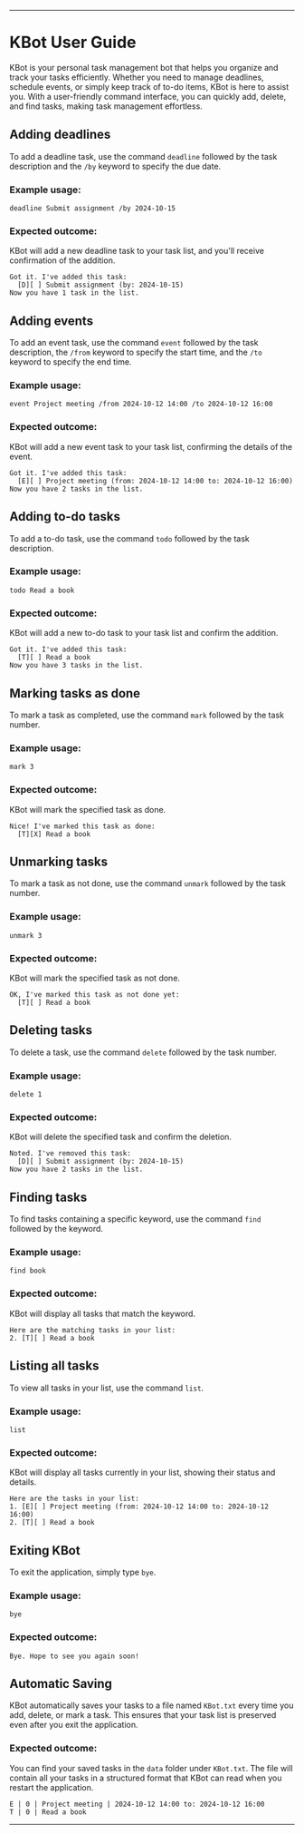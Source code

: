 

---

# KBot User Guide

KBot is your personal task management bot that helps you organize and track your tasks efficiently. Whether you need to manage deadlines, schedule events, or simply keep track of to-do items, KBot is here to assist you. With a user-friendly command interface, you can quickly add, delete, and find tasks, making task management effortless.

## Adding deadlines

To add a deadline task, use the command `deadline` followed by the task description and the `/by` keyword to specify the due date.

### Example usage:

```plaintext
deadline Submit assignment /by 2024-10-15
```

### Expected outcome:
KBot will add a new deadline task to your task list, and you'll receive confirmation of the addition.

```
Got it. I've added this task:
  [D][ ] Submit assignment (by: 2024-10-15)
Now you have 1 task in the list.
```

## Adding events

To add an event task, use the command `event` followed by the task description, the `/from` keyword to specify the start time, and the `/to` keyword to specify the end time.

### Example usage:

```plaintext
event Project meeting /from 2024-10-12 14:00 /to 2024-10-12 16:00
```

### Expected outcome:
KBot will add a new event task to your task list, confirming the details of the event.

```
Got it. I've added this task:
  [E][ ] Project meeting (from: 2024-10-12 14:00 to: 2024-10-12 16:00)
Now you have 2 tasks in the list.
```

## Adding to-do tasks

To add a to-do task, use the command `todo` followed by the task description.

### Example usage:

```plaintext
todo Read a book
```

### Expected outcome:
KBot will add a new to-do task to your task list and confirm the addition.

```
Got it. I've added this task:
  [T][ ] Read a book
Now you have 3 tasks in the list.
```

## Marking tasks as done

To mark a task as completed, use the command `mark` followed by the task number.

### Example usage:

```plaintext
mark 3
```

### Expected outcome:
KBot will mark the specified task as done.

```
Nice! I've marked this task as done:
  [T][X] Read a book
```

## Unmarking tasks

To mark a task as not done, use the command `unmark` followed by the task number.

### Example usage:

```plaintext
unmark 3
```

### Expected outcome:
KBot will mark the specified task as not done.

```
OK, I've marked this task as not done yet:
  [T][ ] Read a book
```

## Deleting tasks

To delete a task, use the command `delete` followed by the task number.

### Example usage:

```plaintext
delete 1
```

### Expected outcome:
KBot will delete the specified task and confirm the deletion.

```
Noted. I've removed this task:
  [D][ ] Submit assignment (by: 2024-10-15)
Now you have 2 tasks in the list.
```

## Finding tasks

To find tasks containing a specific keyword, use the command `find` followed by the keyword.

### Example usage:

```plaintext
find book
```

### Expected outcome:
KBot will display all tasks that match the keyword.

```
Here are the matching tasks in your list:
2. [T][ ] Read a book
```

## Listing all tasks

To view all tasks in your list, use the command `list`.

### Example usage:

```plaintext
list
```

### Expected outcome:
KBot will display all tasks currently in your list, showing their status and details.

```
Here are the tasks in your list:
1. [E][ ] Project meeting (from: 2024-10-12 14:00 to: 2024-10-12 16:00)
2. [T][ ] Read a book
```

## Exiting KBot

To exit the application, simply type `bye`.

### Example usage:

```plaintext
bye
```

### Expected outcome:

```
Bye. Hope to see you again soon!
```

## Automatic Saving

KBot automatically saves your tasks to a file named `KBot.txt` every time you add, delete, or mark a task. This ensures that your task list is preserved even after you exit the application. 

### Expected outcome:
You can find your saved tasks in the `data` folder under `KBot.txt`. The file will contain all your tasks in a structured format that KBot can read when you restart the application.
```
E | 0 | Project meeting | 2024-10-12 14:00 to: 2024-10-12 16:00
T | 0 | Read a book
```

---

